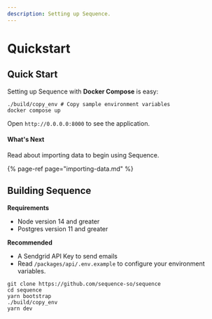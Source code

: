 ```yaml
---
description: Setting up Sequence.
---
```


# Quickstart

## Quick Start

Setting up Sequence with **Docker Compose** is easy:

```
./build/copy_env # Copy sample environment variables
docker compose up
```

Open `http://0.0.0.0:8000` to see the application.

#### **What's Next**

Read about importing data to begin using Sequence.

{% page-ref page="importing-data.md" %}

## Building Sequence

**Requirements**

* Node version 14 and greater
* Postgres version 11 and greater

**Recommended**

* A Sendgrid API Key to send emails
* Read `/packages/api/.env.example` to configure your environment variables.

```text
git clone https://github.com/sequence-so/sequence
cd sequence
yarn bootstrap
./build/copy_env
yarn dev
```



